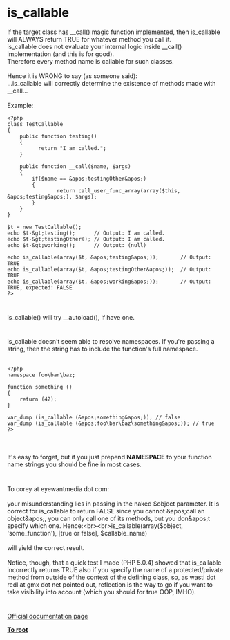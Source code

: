 # is_callable



If the target class has __call() magic function implemented, then is_callable will ALWAYS return TRUE for whatever method you call it.<br>is_callable does not evaluate your internal logic inside __call() implementation (and this is for good).<br>Therefore every method name is callable for such classes.<br><br>Hence it is WRONG to say (as someone said):<br>...is_callable will correctly determine the existence of methods made with __call...<br><br>Example:<br>

```
<?php
class TestCallable
{
    public function testing()
    {
          return "I am called.";
    }

    public function __call($name, $args)
    {
        if($name == &apos;testingOther&apos;) 
        {
                return call_user_func_array(array($this, &apos;testing&apos;), $args);
        }
    }
}

$t = new TestCallable();
echo $t-&gt;testing();      // Output: I am called.
echo $t-&gt;testingOther(); // Output: I am called.
echo $t-&gt;working();      // Output: (null)

echo is_callable(array($t, &apos;testing&apos;));       // Output: TRUE
echo is_callable(array($t, &apos;testingOther&apos;));  // Output: TRUE
echo is_callable(array($t, &apos;working&apos;));       // Output: TRUE, expected: FALSE
?>
```
  

#

is_callable() will try __autoload(), if have one.  

#

is_callable doesn&apos;t seem able to resolve namespaces.  If you&apos;re passing a string, then the string has to include the function&apos;s full namespace.  <br><br>

```
<?php
namespace foo\bar\baz;

function something ()
{
    return (42);
}

var_dump (is_callable (&apos;something&apos;)); // false
var_dump (is_callable (&apos;foo\bar\baz\something&apos;)); // true
?>
```
<br><br>It&apos;s easy to forget, but if you just prepend __NAMESPACE__ to your function name strings you should be fine in most cases.  

#

To corey at eyewantmedia dot com:<br><br>your misunderstanding lies in passing in the naked $object parameter. It is correct for is_callable to return FALSE since you cannot &apos;call an object&apos;, you can only call one of its methods, but you don&apos;t specify which one. Hence:<br><br>is_callable(array($object, &apos;some_function&apos;), [true or false], $callable_name)<br><br>will yield the correct result.<br><br>Notice, though, that a quick test I made (PHP 5.0.4) showed that is_callable incorrectly returns TRUE also if you specify the name of a protected/private method from outside of the context of the defining class, so, as wasti dot redl at gmx dot net pointed out, reflection is the way to go if you want to take visibility into account (which you should for true OOP, IMHO).  

#

[Official documentation page](https://www.php.net/manual/en/function.is-callable.php)

**[To root](/README.md)**